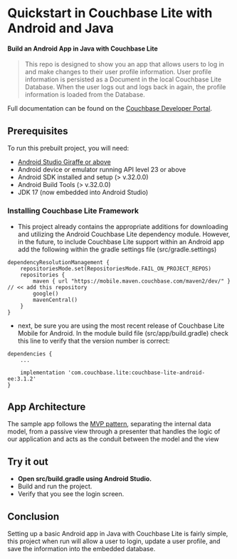 

# Quickstart in Couchbase Lite with Android and Java 
#### Build an Android App in Java with Couchbase Lite 

> This repo is designed to show you an app that allows users to log in and make changes to their user profile information.  User profile information is persisted as a Document in the local Couchbase Lite Database. When the user logs out and logs back in again, the profile information is loaded from the Database. 

Full documentation can be found on the [Couchbase Developer Portal](https://developer.couchbase.com/tutorial-quickstart-android-java-basic/).


## Prerequisites
To run this prebuilt project, you will need:

- [Android Studio Giraffe or above](https://developer.android.com/studio)
- Android device or emulator running API level 23 or above 
- Android SDK installed and setup (> v.32.0.0)
- Android Build Tools (> v.32.0.0)
- JDK 17 (now embedded into Android Studio)

### Installing Couchbase Lite Framework

- This project already contains the appropriate additions for downloading and utilizing the Android Couchbase Lite dependency module. However, in the future, to include Couchbase Lite support within an Android app add the following within the gradle settings file (src/gradle.settings)

```
dependencyResolutionManagement {
    repositoriesMode.set(RepositoriesMode.FAIL_ON_PROJECT_REPOS)
    repositories {
        maven { url "https://mobile.maven.couchbase.com/maven2/dev/" } // << add this repository
        google()
        mavenCentral()
    }
}
```

- next, be sure you are using the most recent release of Couchbase Lite Mobile for Android.  In the module build file (src/app/build.gradle) check this line to verify that the version number is correct:

```
dependencies {
    ...

    implementation 'com.couchbase.lite:couchbase-lite-android-ee:3.1.2'
}
```

## App Architecture

The sample app follows the [MVP pattern](https://en.wikipedia.org/wiki/Model%E2%80%93view%E2%80%93presenter), separating the internal data model, from a passive view through a presenter that handles the logic of our application and acts as the conduit between the model and the view

## Try it out

* **Open src/build.gradle using Android Studio.**
* Build and run the project.
* Verify that you see the login screen.

## Conclusion

Setting up a basic Android app in Java with Couchbase Lite is fairly simple, this project when run will allow a user to login, update a user profile, and save the information into the embedded database.
